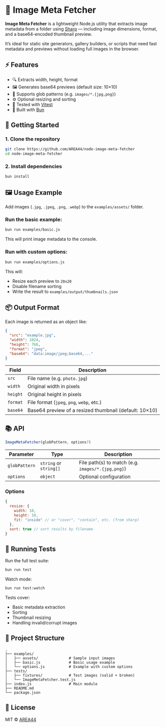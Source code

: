 # 📸 Image Meta Fetcher

**Image Meta Fetcher** is a lightweight Node.js utility that extracts image metadata from a folder using [Sharp](https://github.com/lovell/sharp) — including image dimensions, format, and a base64-encoded thumbnail preview.

It’s ideal for static site generators, gallery builders, or scripts that need fast metadata and previews without loading full images in the browser.

## ⚡ Features

* 🔍 Extracts width, height, format
* 🖼️ Generates base64 previews (default size: 10×10)
* 📁 Supports glob patterns (e.g. `images/*.{jpg,png}`)
* ⚙️ Optional resizing and sorting
* 🧪 Tested with [Vitest](https://vitest.dev/)
* 🔧 Built with [Bun](https://bun.sh)

## 🚀 Getting Started

### 1. Clone the repository

```bash
git clone https://github.com/AREA44/node-image-meta-fetcher
cd node-image-meta-fetcher
```

### 2. Install dependencies

```bash
bun install
```

## 🖼️ Usage Example

Add images (`.jpg`, `.jpeg`, `.png`, `.webp`) to the `examples/assets/` folder.

### Run the basic example:

```bash
bun run examples/basic.js
```

This will print image metadata to the console.

### Run with custom options:

```bash
bun run examples/options.js
```

This will:

* Resize each preview to `20x20`
* Disable filename sorting
* Write the result to `examples/output/thumbnails.json`

## 📦 Output Format

Each image is returned as an object like:

```json
{
  "src": "example.jpg",
  "width": 1024,
  "height": 768,
  "format": "jpeg",
  "base64": "data:image/jpeg;base64,..."
}
```

| Field    | Description                                            |
| -------- | ------------------------------------------------------ |
| `src`    | File name (e.g. `photo.jpg`)                           |
| `width`  | Original width in pixels                               |
| `height` | Original height in pixels                              |
| `format` | File format (`jpeg`, `png`, `webp`, etc.)              |
| `base64` | Base64 preview of a resized thumbnail (default: 10×10) |

## 📚 API

```js
ImageMetaFetcher(globPattern, options?)
```

| Parameter     | Type                   | Description                                       |
| ------------- | ---------------------- | ------------------------------------------------- |
| `globPattern` | `string` or `string[]` | File path(s) to match (e.g. `images/*.{jpg,png}`) |
| `options`     | `object`               | Optional configuration                            |

### Options

```js
{
  resize: {
    width: 10,
    height: 10,
    fit: "inside" // or "cover", "contain", etc. (from sharp)
  },
  sort: true // sort results by filename
}
```

## 🧪 Running Tests

Run the full test suite:

```bash
bun run test
```

Watch mode:

```bash
bun run test:watch
```

Tests cover:

* Basic metadata extraction
* Sorting
* Thumbnail resizing
* Handling invalid/corrupt images

## 📁 Project Structure

```
.
├── examples/
│   ├── assets/              # Sample input images
│   ├── basic.js             # Basic usage example
│   └── options.js           # Example with custom options
├── tests/
│   ├── fixtures/            # Test images (valid + broken)
│   └── ImageMetaFetcher.test.js
├── index.js                 # Main module
├── README.md
└── package.json
```

## 📄 License

MIT © [AREA44](https://github.com/area44)
